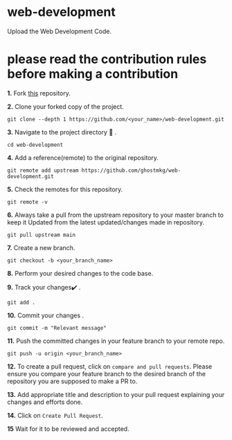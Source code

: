 # web-development

Upload the Web Development Code.

# please read the contribution rules before making a contribution

**1.**  Fork [this](https://github.com/ghostmkg/web-development.git) repository.

**2.**  Clone your forked copy of the project.

```
git clone --depth 1 https://github.com/<your_name>/web-development.git
```

**3.** Navigate to the project directory :file_folder: .

```
cd web-development
```

**4.** Add a reference(remote) to the original repository.

```
git remote add upstream https://github.com/ghostmkg/web-development.git
```

**5.** Check the remotes for this repository.
```
git remote -v
```

**6.** Always take a pull from the upstream repository to your master branch to keep it Updated from the latest updated/changes made in repository.

```
git pull upstream main
```

**7.** Create a new branch.

```
git checkout -b <your_branch_name>
```

**8.** Perform your desired changes to the code base.


**9.** Track your changes:heavy_check_mark: .

```
git add . 
```

**10.** Commit your changes .

```
git commit -m "Relevant message"
```

**11.** Push the committed changes in your feature branch to your remote repo.
```
git push -u origin <your_branch_name>
```

**12.** To create a pull request, click on `compare and pull requests`. Please ensure you compare your feature branch to the desired branch of the repository you are supposed to make a PR to.


**13.** Add appropriate title and description to your pull request explaining your changes and efforts done.


**14.** Click on `Create Pull Request`.


**15** Wait for it to be reviewed and accepted.
